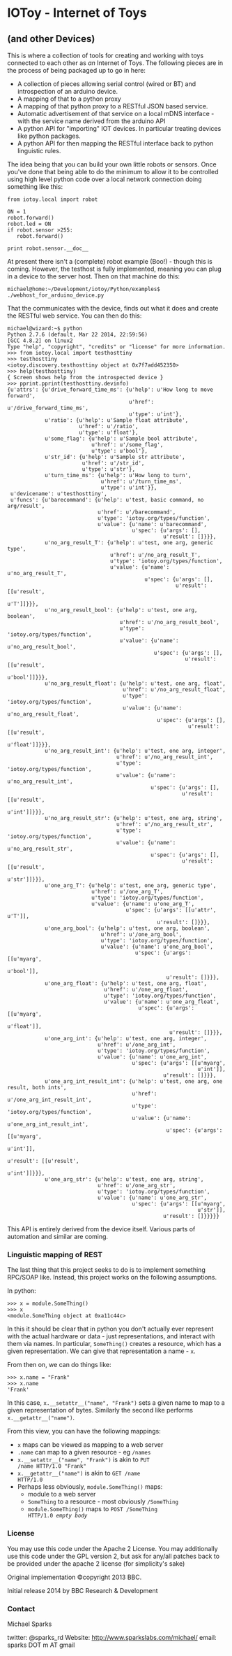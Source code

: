 # IOToy - Internet of Toys
## (and other Devices)

This is where a collection of tools for creating and working with toys
connected to each other as *an* Internet of Toys. The following pieces
are in the process of being packaged up to go in here:

* A collection of pieces allowing serial control (wired or BT) and
  introspection of an arduino device.
* A mapping of that to a python proxy
* A mapping of that python proxy to a RESTful JSON based service.
* Automatic advertisement of that service on a local mDNS interface -
  with the service name derived from the arduino API
* A python API for "importing" IOT devices. In particular treating
  devices like python packages.
* A python API for then mapping the RESTful interface back to python
  linguistic rules.

The idea being that you can build your own little robots or sensors.
Once you've done that being able to do the minimum to allow it to be
controlled using high level python code over a local network connection
doing something like this:

    from iotoy.local import robot

    ON = 1
    robot.forward()
    robot.led = ON
    if robot.sensor >255:
       robot.forward()

    print robot.sensor.__doc__

At present there isn't a (complete) robot example (Boo!) - though this is coming.
However, the testhost is fully implemented,  meaning you can plug in a device to
the server host. Then on that machine do this:

    michael@home:~/Development/iotoy/Python/examples$ ./webhost_for_arduino_device.py

That the communicates with the device, finds out what it does and create the
RESTful web service. You can then do this:

    michael@wizard:~$ python
    Python 2.7.6 (default, Mar 22 2014, 22:59:56) 
    [GCC 4.8.2] on linux2
    Type "help", "copyright", "credits" or "license" for more information.
    >>> from iotoy.local import testhosttiny
    >>> testhosttiny
    <iotoy.discovery.testhosttiny object at 0x7f7add452350>
    >>> help(testhosttiny)
    { Screen shows help from the introspected device }
    >>> pprint.pprint(testhosttiny.devinfo)
    {u'attrs': {u'drive_forward_time_ms': {u'help': u'How long to move forward',
                                           u'href': u'/drive_forward_time_ms',
                                           u'type': u'int'},
                u'ratio': {u'help': u'Sample float attribute',
                           u'href': u'/ratio',
                           u'type': u'float'},
                u'some_flag': {u'help': u'Sample bool attribute',
                               u'href': u'/some_flag',
                               u'type': u'bool'},
                u'str_id': {u'help': u'Sample str attribute',
                            u'href': u'/str_id',
                            u'type': u'str'},
                u'turn_time_ms': {u'help': u'How long to turn',
                                  u'href': u'/turn_time_ms',
                                  u'type': u'int'}},
     u'devicename': u'testhosttiny',
     u'funcs': {u'barecommand': {u'help': u'test, basic command, no arg/result',
                                 u'href': u'/barecommand',
                                 u'type': 'iotoy.org/types/function',
                                 u'value': {u'name': u'barecommand',
                                            u'spec': {u'args': [],
                                                      u'result': []}}},
                u'no_arg_result_T': {u'help': u'test, one arg, generic type',
                                     u'href': u'/no_arg_result_T',
                                     u'type': 'iotoy.org/types/function',
                                     u'value': {u'name': u'no_arg_result_T',
                                                u'spec': {u'args': [],
                                                          u'result': [[u'result',
                                                                       u'T']]}}},
                u'no_arg_result_bool': {u'help': u'test, one arg, boolean',
                                        u'href': u'/no_arg_result_bool',
                                        u'type': 'iotoy.org/types/function',
                                        u'value': {u'name': u'no_arg_result_bool',
                                                   u'spec': {u'args': [],
                                                             u'result': [[u'result',
                                                                          u'bool']]}}},
                u'no_arg_result_float': {u'help': u'test, one arg, float',
                                         u'href': u'/no_arg_result_float',
                                         u'type': 'iotoy.org/types/function',
                                         u'value': {u'name': u'no_arg_result_float',
                                                    u'spec': {u'args': [],
                                                              u'result': [[u'result',
                                                                           u'float']]}}},
                u'no_arg_result_int': {u'help': u'test, one arg, integer',
                                       u'href': u'/no_arg_result_int',
                                       u'type': 'iotoy.org/types/function',
                                       u'value': {u'name': u'no_arg_result_int',
                                                  u'spec': {u'args': [],
                                                            u'result': [[u'result',
                                                                         u'int']]}}},
                u'no_arg_result_str': {u'help': u'test, one arg, string',
                                       u'href': u'/no_arg_result_str',
                                       u'type': 'iotoy.org/types/function',
                                       u'value': {u'name': u'no_arg_result_str',
                                                  u'spec': {u'args': [],
                                                            u'result': [[u'result',
                                                                         u'str']]}}},
                u'one_arg_T': {u'help': u'test, one arg, generic type',
                               u'href': u'/one_arg_T',
                               u'type': 'iotoy.org/types/function',
                               u'value': {u'name': u'one_arg_T',
                                          u'spec': {u'args': [[u'attr', u'T']],
                                                    u'result': []}}},
                u'one_arg_bool': {u'help': u'test, one arg, boolean',
                                  u'href': u'/one_arg_bool',
                                  u'type': 'iotoy.org/types/function',
                                  u'value': {u'name': u'one_arg_bool',
                                             u'spec': {u'args': [[u'myarg',
                                                                  u'bool']],
                                                       u'result': []}}},
                u'one_arg_float': {u'help': u'test, one arg, float',
                                   u'href': u'/one_arg_float',
                                   u'type': 'iotoy.org/types/function',
                                   u'value': {u'name': u'one_arg_float',
                                              u'spec': {u'args': [[u'myarg',
                                                                   u'float']],
                                                        u'result': []}}},
                u'one_arg_int': {u'help': u'test, one arg, integer',
                                 u'href': u'/one_arg_int',
                                 u'type': 'iotoy.org/types/function',
                                 u'value': {u'name': u'one_arg_int',
                                            u'spec': {u'args': [[u'myarg',
                                                                 u'int']],
                                                      u'result': []}}},
                u'one_arg_int_result_int': {u'help': u'test, one arg, one result, both ints',
                                            u'href': u'/one_arg_int_result_int',
                                            u'type': 'iotoy.org/types/function',
                                            u'value': {u'name': u'one_arg_int_result_int',
                                                       u'spec': {u'args': [[u'myarg',
                                                                            u'int']],
                                                                 u'result': [[u'result',
                                                                              u'int']]}}},
                u'one_arg_str': {u'help': u'test, one arg, string',
                                 u'href': u'/one_arg_str',
                                 u'type': 'iotoy.org/types/function',
                                 u'value': {u'name': u'one_arg_str',
                                            u'spec': {u'args': [[u'myarg',
                                                                 u'str']],
                                                      u'result': []}}}}}

This API is entirely derived from the device itself. Various parts of automation
and similar are coming.

### Linguistic mapping of REST ###

The last thing that this project seeks to do is to implement something
RPC/SOAP like. Instead, this project works on the following assumptions.

In python:

    >>> x = module.SomeThing()
    >>> x
    <module.SomeThing object at 0xa11c44c>

In this it should be clear that in python you don't actually ever represent
with the actual hardware or data - just representations, and interact with
them via names. In particular, <code>SomeThing()</code> creates a resource,
which has a given representation. We can give that representation a
name - <code>x</code>.

From then on, we can do things like:

    >>> x.name = "Frank"
    >>> x.name
    'Frank'

In this case, <code>x.\_\_setattr_\_("name", "Frank")</code> sets a given
name to map to a given representation of bytes. Similarly the second like
performs <code>x.\_\_getattr_\_("name")</code>.

From this view, you can have the following mappings:

* <code>x</code> maps can be viewed as mapping to a web server
* <code>.name</code> can map to a given resource - eg <code>/names</code>
* <code>x.\_\_setattr_\_("name", "Frank")</code> is akin to <code>PUT /name HTTP/1.0 "Frank"</code>
* <code>x.\_\_getattr_\_("name")</code> is akin to <code>GET /name HTTP/1.0</code>
* Perhaps less obviously, <code>module.SomeThing()</code> maps:
    * module to a web server
    * <code>SomeThing</code> to a resource - most obviously <code>/SomeThing</code>
    * <code>module.SomeThing()</code> maps to <code>POST /SomeThing HTTP/1.0 _empty body_</code>


### License ###

You may use this code under the Apache 2 License. You may additionally use
this code under the GPL version 2, but ask for any/all patches back to be
provided under the apache 2 license (for simplicity's sake)

Original implementation ©copyright 2013 BBC.

Initial release 2014 by BBC Research & Development


### Contact ###

Michael Sparks

twitter: @sparks_rd
Website: http://www.sparkslabs.com/michael/
email: sparks DOT m AT gmail

